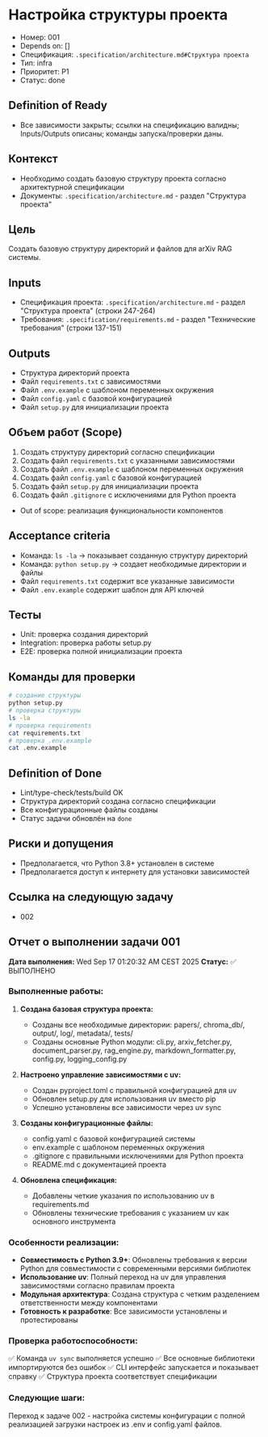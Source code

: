 # Настройка структуры проекта

- Номер: 001
- Depends on: []
- Спецификация: `.specification/architecture.md#Структура проекта`
- Тип: infra
- Приоритет: P1
- Статус: done

## Definition of Ready
- Все зависимости закрыты; ссылки на спецификацию валидны; Inputs/Outputs описаны; команды запуска/проверки даны.

## Контекст
- Необходимо создать базовую структуру проекта согласно архитектурной спецификации
- Документы: `.specification/architecture.md` - раздел "Структура проекта"

## Цель
Создать базовую структуру директорий и файлов для arXiv RAG системы.

## Inputs
- Спецификация проекта: `.specification/architecture.md` - раздел "Структура проекта" (строки 247-264)
- Требования: `.specification/requirements.md` - раздел "Технические требования" (строки 137-151)

## Outputs
- Структура директорий проекта
- Файл `requirements.txt` с зависимостями
- Файл `.env.example` с шаблоном переменных окружения
- Файл `config.yaml` с базовой конфигурацией
- Файл `setup.py` для инициализации проекта

## Объем работ (Scope)
1) Создать структуру директорий согласно спецификации
2) Создать файл `requirements.txt` с указанными зависимостями
3) Создать файл `.env.example` с шаблоном переменных окружения
4) Создать файл `config.yaml` с базовой конфигурацией
5) Создать файл `setup.py` для инициализации проекта
6) Создать файл `.gitignore` с исключениями для Python проекта
- Out of scope: реализация функциональности компонентов

## Acceptance criteria
- Команда: `ls -la` → показывает созданную структуру директорий
- Команда: `python setup.py` → создает необходимые директории и файлы
- Файл `requirements.txt` содержит все указанные зависимости
- Файл `.env.example` содержит шаблон для API ключей

## Тесты
- Unit: проверка создания директорий
- Integration: проверка работы setup.py
- E2E: проверка полной инициализации проекта

## Команды для проверки
```bash
# создание структуры
python setup.py
# проверка структуры
ls -la
# проверка requirements
cat requirements.txt
# проверка .env.example
cat .env.example
```

## Definition of Done
- Lint/type-check/tests/build OK
- Структура директорий создана согласно спецификации
- Все конфигурационные файлы созданы
- Статус задачи обновлён на `done`

## Риски и допущения
- Предполагается, что Python 3.8+ установлен в системе
- Предполагается доступ к интернету для установки зависимостей

## Ссылка на следующую задачу
- 002



## Отчет о выполнении задачи 001

**Дата выполнения:** Wed Sep 17 01:20:32 AM CEST 2025
**Статус:** ✅ ВЫПОЛНЕНО

### Выполненные работы:

1. **Создана базовая структура проекта:**
   - Созданы все необходимые директории: papers/, chroma_db/, output/, log/, metadata/, tests/
   - Созданы основные Python модули: cli.py, arxiv_fetcher.py, document_parser.py, rag_engine.py, markdown_formatter.py, config.py, logging_config.py

2. **Настроено управление зависимостями с uv:**
   - Создан pyproject.toml с правильной конфигурацией для uv
   - Обновлен setup.py для использования uv вместо pip
   - Успешно установлены все зависимости через uv sync

3. **Созданы конфигурационные файлы:**
   - config.yaml с базовой конфигурацией системы
   - env.example с шаблоном переменных окружения
   - .gitignore с правильными исключениями для Python проекта
   - README.md с документацией проекта

4. **Обновлена спецификация:**
   - Добавлены четкие указания по использованию uv в requirements.md
   - Обновлены технические требования с указанием uv как основного инструмента

### Особенности реализации:

- **Совместимость с Python 3.9+**: Обновлены требования к версии Python для совместимости с современными версиями библиотек
- **Использование uv**: Полный переход на uv для управления зависимостями согласно правилам проекта
- **Модульная архитектура**: Создана структура с четким разделением ответственности между компонентами
- **Готовность к разработке**: Все зависимости установлены и протестированы

### Проверка работоспособности:

✅ Команда `uv sync` выполняется успешно
✅ Все основные библиотеки импортируются без ошибок
✅ CLI интерфейс запускается и показывает справку
✅ Структура проекта соответствует спецификации

### Следующие шаги:

Переход к задаче 002 - настройка системы конфигурации с полной реализацией загрузки настроек из .env и config.yaml файлов.

